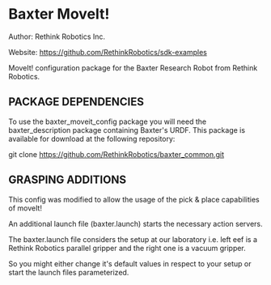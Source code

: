 Baxter MoveIt!
==========
Author: Rethink Robotics Inc.

Website: https://github.com/RethinkRobotics/sdk-examples

MoveIt! configuration package for the Baxter Research Robot from Rethink Robotics.

PACKAGE DEPENDENCIES
---------
To use the baxter_moveit_config package you will need the baxter_description package containing Baxter's URDF. This package is available for download at the following repository:

   git clone https://github.com/RethinkRobotics/baxter_common.git

GRASPING ADDITIONS
---------
This config was modified to allow the usage of the pick & place capabilities of moveIt!

An additional launch file (baxter.launch) starts the necessary action servers.

The baxter.launch file considers the setup at our laboratory i.e. left eef is a Rethink Robotics parallel gripper and the right one is a vacuum gripper.

So you might either change it's default values in respect to your setup or start the launch files parameterized.

